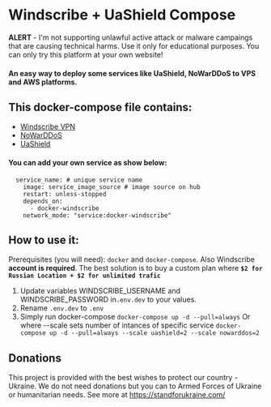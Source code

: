 # Windscribe + UaShield Compose
 
**ALERT** - I'm not supporting unlawful active attack or malware campaings that are causing technical harms. Use it only for educational purposes. You can only try this platform at your own website!

#### An easy way to deploy some services like UaShield, NoWarDDoS to VPS and AWS platforms.  

## This docker-compose file contains:
- [Windscribe VPN](https://windscribe.com/) 
- [NoWarDDoS](https://gitlab.com/a_gonda/nowarddos) 
- [UaShield](https://github.com/opengs/uashield)

#### You can add your own service as show below:
```
  service_name: # unique service name
    image: service_image_source # image source on hub
    restart: unless-stopped
    depends_on: 
      - docker-windscribe
    network_mode: "service:docker-windscribe"
```

## How to use it:
Prerequisites (you will need): `docker` and `docker-compose`.
Also Windscribe **account is required**. The best solution is to buy a custom plan where **`$2 for Russian Location + $2 for unlimited trafic`**

1. Update variables WINDSCRIBE_USERNAME and WINDSCRIBE_PASSWORD in`.env.dev` to your values.
2. Rename `.env.dev` to `.env`
3. Simply run docker-compose
    `docker-compose up -d --pull=always`
    Or where --scale sets number of intances of specific service
    `docker-compose up -d --pull=always --scale uashield=2 --scale nowarddos=2`

## Donations
This project is provided with the best wishes to protect our country - Ukraine.
We do not need donations but you can to Armed Forces of Ukraine or humanitarian needs.
See more at https://standforukraine.com/